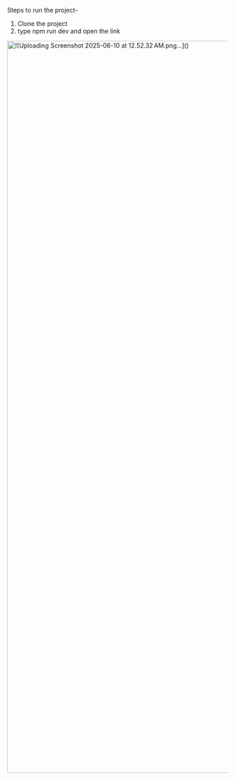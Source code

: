 Steps to run the project-

1) Clone the project
2) type npm run dev and open the link



<img width="1674" alt="![Uploading Screenshot 2025-06-10 at 12.52.32 AM.png…]()
" src="https://github.com/user-attachments/assets/ac3a98a6-14e0-4f18-9d3f-4392e894f4f8" />
